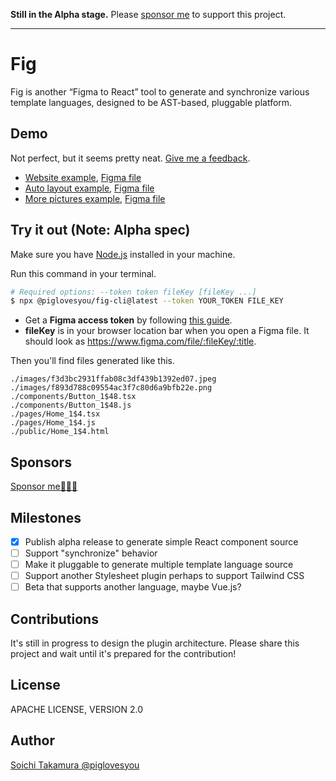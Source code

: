 **Still in the Alpha stage.** Please [sponsor me](https://github.com/sponsors/piglovesyou) to support this project.

---

# Fig

Fig is another “Figma to React” tool to generate and synchronize various template languages, designed to be AST-based, pluggable platform.

## Demo

Not perfect, but it seems pretty neat. [Give me a feedback](https://github.com/piglovesyou/fig/issues/new).

- [Website example](https://piglovesyou.github.io/fig/patagonia/public/Home_1%244.html), [Figma file](https://www.figma.com/file/pC6EOjjdZpS7PVsPTgjNLL/Patagonia?node-id=1%3A4)
- [Auto layout example](https://piglovesyou.github.io/fig/mini/public/Home_1$2.html), [Figma file](https://www.figma.com/file/MhB9ljAxaGlIk1IttXa09f/mini)
- [More pictures example](https://piglovesyou.github.io/fig/basic/public/Home_2$2.html), [Figma file](https://www.figma.com/file/QAIja81RKgYhQnIIJ0h9PJ/basic?node-id=0%3A1)

## Try it out (Note: Alpha spec)

Make sure you have [Node.js](https://nodejs.org/) installed in your machine.

Run this command in your terminal.

```bash
# Required options: --token token fileKey [fileKey ...]
$ npx @piglovesyou/fig-cli@latest --token YOUR_TOKEN FILE_KEY
```

- Get a **Figma access token** by following [this guide](https://www.figma.com/developers/api#access-tokens).
- **fileKey** is in your browser location bar when you open a Figma file. It should look as https://www.figma.com/file/:fileKey/:title.

Then you'll find files generated like this.

```
./images/f3d3bc2931ffab08c3df439b1392ed07.jpeg
./images/f893d788c09554ac3f7c80d6a9bfb22e.png
./components/Button_1$48.tsx
./components/Button_1$48.js
./pages/Home_1$4.tsx
./pages/Home_1$4.js
./public/Home_1$4.html
```

## Sponsors

[Sponsor me🍩🍦🥶](https://github.com/sponsors/piglovesyou)

## Milestones

- [x] Publish alpha release to generate simple React component source
- [ ] Support "synchronize" behavior
- [ ] Make it pluggable to generate multiple template language source
- [ ] Support another Stylesheet plugin perhaps to support Tailwind CSS
- [ ] Beta that supports another language, maybe Vue.js?

## Contributions

It's still in progress to design the plugin architecture. Please share this project and wait until it's prepared for the contribution!

## License

APACHE LICENSE, VERSION 2.0

## Author

[Soichi Takamura @piglovesyou](https://github.com/piglovesyou/)
